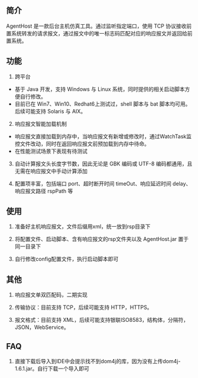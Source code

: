 ## 简介

AgentHost 是一款后台主机仿真工具。通过监听指定端口，使用 TCP 协议接收前置系统转发的请求报文，通过报文中的唯一标志码匹配对应的响应报文并返回给前置系统。

## 功能

1. 跨平台
+ 基于 Java 开发，支持 Windows 与 Linux 系统，同时提供的相关启动脚本方便自行修改。
+ 目前已在 Win7、Win10、Redhat6上测试过，shell 脚本与 bat 脚本均可用。后续可能支持 Solaris 与 AIX。

2. 响应报文智能加载机制
+ 响应报文直接加载到内存中，当响应报文有新增或修改时，通过WatchTask监控文件改动，同时在返回响应报文前预加载到内存中待命。
+ 在性能测试场景下表现有待测试

3. 自动计算报文头长度字节数，因此无论是 GBK 编码或 UTF-8 编码都通用，且无需在响应报文中手动计算添加

4. 配置项丰富，包括端口 port、超时断开时间 timeOut、响应延迟时间 delay、响应报文路径 rspPath 等

## 使用

1. 准备好主机响应报文，文件后缀用xml，统一放到rsp目录下

2. 将配置文件、启动脚本、含有响应报文的rsp文件夹以及 AgentHost.jar 置于同一目录下

3. 自行修改config配置文件，执行启动脚本即可

## 其他

1. 响应报文单双匹配码，二期实现

2. 传输协议：目前支持 TCP，后续可能支持 HTTP，HTTPS。

3. 报文格式：目前支持 XML，后续可能支持银联ISO8583，结构体，分隔符，JSON，WebService。

## FAQ

1. 直接下载后导入到IDE中会提示找不到dom4j的库，因为没有上传dom4j-1.6.1.jar。自行下载一个导入即可